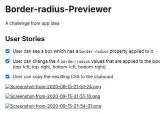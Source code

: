 # Border-radius-Previewer
A challenge from app idea

## User Stories

-   [x] User can see a box which has a `border-radius` property applied to it
-   [x] User can change the 4 `border-radius` values that are applied to the box (top-left, top-right, bottom-left, bottom-right)
-   [x] User can copy the resulting CSS to the clipboard



[![Screenshot-from-2020-09-15-21-51-24.png](https://i.postimg.cc/GmpcQZw1/Screenshot-from-2020-09-15-21-51-24.png)](https://postimg.cc/BXd9Z7nh)

[![Screenshot-from-2020-09-15-21-51-10.png](https://i.postimg.cc/dVZfwBGy/Screenshot-from-2020-09-15-21-51-10.png)](https://postimg.cc/xXY5PLxf)

[![Screenshot-from-2020-09-15-21-54-31.png](https://i.postimg.cc/bwnmKvj0/Screenshot-from-2020-09-15-21-54-31.png)](https://postimg.cc/21zdWry3)
